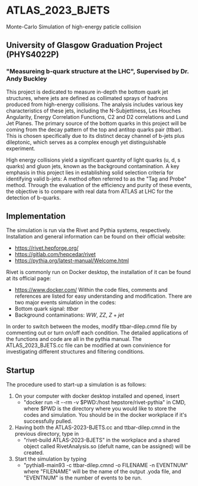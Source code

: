 # ATLAS_2023_BJETS
Monte-Carlo Simulation of high-energy paticle collision

## University of Glasgow Graduation Project (PHYS4022P)
### "Measureing b-quark structure at the LHC", Supervised by Dr. Andy Buckley
This project is dedicated to measure in-depth the bottom quark jet structures, where jets are defined as collimated sprays of hadrons produced from high-energy collisions. The analysis includes various key characteristics of these jets, including the N-Subjettiness, Les Houches Angularity, Energy Correlation Functions, C2 and D2 correlations and Lund Jet Planes. The primary source of the bottom quarks in this project will be coming from the decay pattern of the top and antitop quarks pair (ttbar). This is chosen specifically due to its distinct decay channel of b-jets plus dileptonic, which serves as a complex enough yet distinguishable experiment.

High energy collisions yield a significant quantity of light quarks (u, d, s quarks) and gluon jets, known as the background contamination. A key emphasis in this project lies in establishing solid selection criteria for identifying valid b-jets: A method often referred to as the "Tag and Probe" method. Through the evaluation of the efficiency and purity of these events, the objective is to compare with real data from ATLAS at LHC for the detection of b-quarks.

## Implementation
The simulation is run via the Rivet and Pythia systems, respectively. Installation and general information can be found on their official website:
- https://rivet.hepforge.org/
- https://gitlab.com/hepcedar/rivet
- https://pythia.org/latest-manual/Welcome.html

Rivet is commonly run on Docker desktop, the installation of it can be found at its official page:
- https://www.docker.com/
Within the code files, comments and references are listed for easy understanding and modification. There are two major events simulation in the codes:
- Bottom quark signal: $ttbar$
- Background contaminations: $WW$, $ZZ$, $Z+jet$

In order to switch between the modes, modify ttbar-dilep.cmnd file by commenting out or turn on/off each condition. The detailed applications of the functions and code are all in the pythia manual. The ATLAS_2023_BJETS.cc file can be modified at own convinience for investigating different structures and filtering conditions.

## Startup
The procedure used to start-up a simulation is as follows:
1. On your computer with docker desktop installed and opened, insert
     - "docker run -it --rm -v $PWD:/host hepstore/rivet-pythia"
   in CMD, where $PWD is the directory where you would like to store the codes and simulation. You should be in the docker workplace if it's successfully pulled.
3. Having both the ATLAS-2023-BJETS.cc and ttbar-dilep.cmnd in the previous directory, type in
     - "rivet-build ATLAS-2023-BJETS"
   in the workplace and a shared object called RivetAnalysis.so (defult name, can be assigned) will be created. 
4. Start the simulation by typing
     - "pythia8-main93 -c ttbar-dilep.cmnd -o FILENAME -n EVENTNUM"
   where "FILENAME" will be the name of the output .yoda file, and "EVENTNUM" is the number of events to be run.

